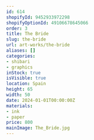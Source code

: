 ```yaml
---
id: 614
shopifyId: 9452933972298
shopifyOptionId: 49106678645066
order: 3
title: The Bride
slug: the-bride
url: art-works/the-bride
aliases: []
categories:
- shibari
- graphics
inStock: true
isVisible: true
location: Spain
height: 65
width: 50
date: 2024-01-01T00:00:00Z
materials:
- ink
- paper
price: 800
mainImage: The_Bride.jpg
---
```

